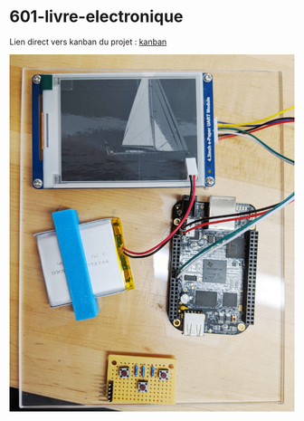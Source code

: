 # 601-livre-electronique

Lien direct vers kanban du projet : [kanban](https://github.com/edaneault/601-livre-electronique/projects/1)

![Etat physique au 22 avril](/comptes-rendus-recherche/etat-physique-22avril.jpg)
